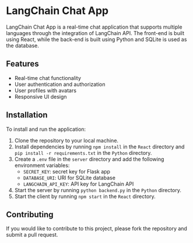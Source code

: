 # LangChain Chat App

LangChain Chat App is a real-time chat application that supports multiple languages through the integration of LangChain API. The front-end is built using React, while the back-end is built using Python and SQLite is used as the database.

## Features

- Real-time chat functionality
- User authentication and authorization
- User profiles with avatars
- Responsive UI design

## Installation

To install and run the application:

1. Clone the repository to your local machine.
2. Install dependencies by running `npm install` in the `React` directory and `pip install -r requirements.txt` in the `Python` directory.
3. Create a `.env` file in the `server` directory and add the following environment variables:
   - `SECRET_KEY`: secret key for Flask app
   - `DATABASE_URI`: URI for SQLite database
   - `LANGCHAIN_API_KEY`: API key for LangChain API
4. Start the server by running `python backend.py` in the `Python` directory.
5. Start the client by running `npm start` in the `React` directory.

## Contributing

If you would like to contribute to this project, please fork the repository and submit a pull request.
